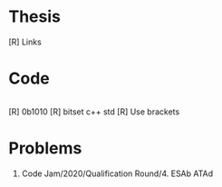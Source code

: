 # Thesis
[R] Links

# Code
```c++

```
[R] 0b1010
[R] bitset c++ std
[R] Use brackets

# Problems
1. Code Jam/2020/Qualification Round/4. ESAb ATAd
